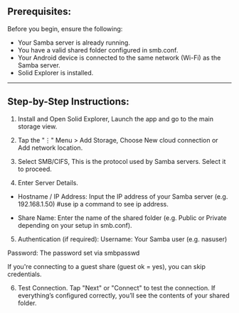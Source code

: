 ## Prerequisites:  

Before you begin, ensure the following:
* Your Samba server is already running.
* You have a valid shared folder configured in smb.conf.
* Your Android device is connected to the same network (Wi-Fi) as the Samba server.
* Solid Explorer is installed.

---

## Step-by-Step Instructions:
1. Install and Open Solid Explorer, Launch the app and go to the main storage view.

2. Tap the "⋮" Menu > Add Storage, Choose New cloud connection or Add network location.

3. Select SMB/CIFS, This is the protocol used by Samba servers. Select it to proceed.

4. Enter Server Details.
  * Hostname / IP Address: Input the IP address of your Samba server (e.g. 192.168.1.50) #use ip a command to see ip address.
    
  * Share Name: Enter the name of the shared folder (e.g. Public or Private depending on your setup in smb.conf).

5. Authentication (if required):
Username: Your Samba user (e.g. nasuser)

Password: The password set via smbpasswd

If you're connecting to a guest share (guest ok = yes), you can skip credentials.

6. Test Connection.
Tap "Next" or "Connect" to test the connection.
If everything’s configured correctly, you’ll see the contents of your shared folder.
